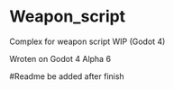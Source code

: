 # Weapon_script
Complex for weapon script WIP (Godot 4)

Wroten on Godot 4 Alpha 6

#Readme be added after finish
